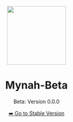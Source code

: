 <div align="center">

<img src="https://github.com/user-attachments/assets/62d924db-d0ef-48f9-a63e-03d1b724b3c1" width=160 height=160  align="center">

# Mynah-Beta

Beta: Version 0.0.0

[➡️ Go to Stable Version](https://github.com/ImanMontajabi/Mynah)

</div>
